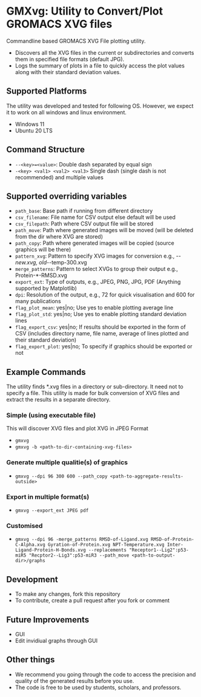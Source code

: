 
# GMXvg: Utility to Convert/Plot GROMACS XVG files

Commandline based GROMACS XVG File plotting utility.
* Discovers all the XVG files in the current or subdirectories and converts them in specified file formats (default JPG). 
* Logs the summary of plots in a file to quickly access the plot values along with their standard deviation values.

## Supported Platforms

The utility was developed and tested for following OS. However, we expect it to work on all windows and linux environment.

* Windows 11
* Ubuntu 20 LTS


## Command Structure

* `--<key>=<value>`: Double dash separated by equal sign
* `-<key> <val1> <val2> <val3>` Single dash (single dash is not recommended) and multiple values

## Supported overriding variables

  * `path_base`: Base path if running from different directory
  * `csv_filename`: File name for CSV output else default will be used
  * `csv_filepath`: Path where CSV output file will be stored
  * `path_move`: Path where generated images will be moved (will be deleted from the dir where XVG are stored)
  * `path_copy`: Path where generated images will be copied (source graphics will be there)
  * `pattern_xvg`: Pattern to specify XVG images for conversion e.g., *--new.xvg, old-*-temp-300.xvg
  * `merge_patterns`: Pattern to select XVGs to group their output e.g., Protein-*-RMSD.xvg
  * `export_ext`: Type of outputs, e.g., JPEG, PNG, JPG, PDF (Anything supported by Matplotlib)
  * `dpi`: Resolution of the output, e.g., 72 for quick visualisation and 600 for many publications
  * `flag_plot_mean`: yes|no; Use yes to enable plotting average line
  * `flag_plot_std`: yes|no; Use yes to enable plotting standard deviation lines
  * `flag_export_csv`: yes|no; If results should be exported in the form of CSV (includes directory name, file name, average of lines plotted and their standard deviation)
  * `flag_export_plot`: yes|no; To specify if graphics should be exported or not

## Example Commands

The utility finds *.xvg files in a directory or sub-directory. It need not to specify a file. This utility is made for bulk conversion of XVG files and extract the results in a separate directory.
### Simple (using executable file)
This will discover XVG files and plot XVG in JPEG Format
* `gmxvg`
* `gmxvg -b <path-to-dir-containing-xvg-files>`

### Generate multiple qualitie(s) of graphics
* `gmxvg --dpi 96 300 600 --path_copy <path-to-aggregate-results-outside>`

### Export in multiple format(s)
* `gmxvg --export_ext JPEG pdf`

### Customised
* `gmxvg --dpi 96 -merge_patterns RMSD-of-Ligand.xvg RMSD-of-Protein-C-Alpha.xvg Gyration-of-Protein.xvg NPT-Temperature.xvg Inter-Ligand-Protein-H-Bonds.xvg --replacements "Receptor1--Lig2":p53-miR5 "Recptor2--Lig3":p53-miR3 --path_move <path-to-output-dir>/graphs`

## Development

* To make any changes, fork this repository
* To contribute, create a pull request after you fork or comment

## Future Improvements

* GUI
* Edit invidiual graphs through GUI

## Other things
* We recommend you going through the code to access the precision and quality of the generated results before you use.
* The code is free to be used by students, scholars, and professors.
